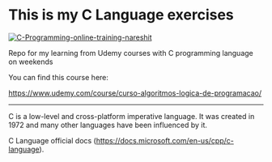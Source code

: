 # This is my C Language exercises

<a href="https://imgbb.com/"><img src="https://i.ibb.co/6H3JSZy/C-Programming-online-training-nareshit.jpg" alt="C-Programming-online-training-nareshit" border="0"></a>

Repo for my learning from Udemy courses with C programming language on weekends

You can find this course here: 

https://www.udemy.com/course/curso-algoritmos-logica-de-programacao/

_ _ _ _ _ _ _ _ _ _

C is a low-level and cross-platform imperative language. It was created in 1972 and many other languages have been influenced by it.

C Language official docs (https://docs.microsoft.com/en-us/cpp/c-language).

